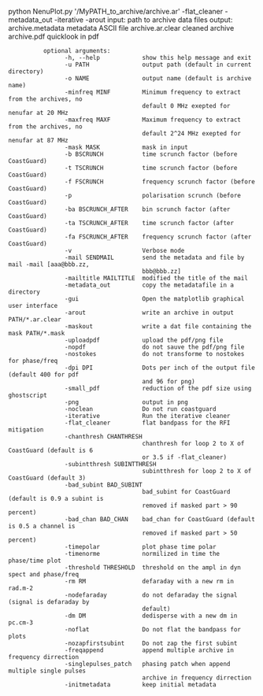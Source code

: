 
python NenuPlot.py '/MyPATH_to_archive/archive.ar' -flat_cleaner -metadata_out -iterative -arout
              input:
                    path to archive data files
              output:
                    archive.metadata  metadata ASCII file
                    archive.ar.clear  cleaned archive
                    archive.pdf       quicklook in pdf


              optional arguments:
                    -h, --help            show this help message and exit
                    -u PATH               output path (default in current directory)
                    -o NAME               output name (default is archive name)
                    -minfreq MINF         Minimum frequency to extract from the archives, no
                                          default 0 MHz exepted for nenufar at 20 MHz
                    -maxfreq MAXF         Maximum frequency to extract from the archives, no
                                          default 2^24 MHz exepted for nenufar at 87 MHz
                    -mask MASK            mask in input
                    -b BSCRUNCH           time scrunch factor (before CoastGuard)
                    -t TSCRUNCH           time scrunch factor (before CoastGuard)
                    -f FSCRUNCH           frequency scrunch factor (before CoastGuard)
                    -p                    polarisation scrunch (before CoastGuard)
                    -ba BSCRUNCH_AFTER    bin scrunch factor (after CoastGuard)
                    -ta TSCRUNCH_AFTER    time scrunch factor (after CoastGuard)
                    -fa FSCRUNCH_AFTER    frequency scrunch factor (after CoastGuard)
                    -v                    Verbose mode
                    -mail SENDMAIL        send the metadata and file by mail -mail [aaa@bbb.zz,
                                          bbb@bbb.zz]
                    -mailtitle MAILTITLE  modified the title of the mail
                    -metadata_out         copy the metadatafile in a directory
                    -gui                  Open the matplotlib graphical user interface
                    -arout                write an archive in output PATH/*.ar.clear
                    -maskout              write a dat file containing the mask PATH/*.mask
                    -uploadpdf            upload the pdf/png file
                    -nopdf                do not sauve the pdf/png file
                    -nostokes             do not transforme to nostokes for phase/freq
                    -dpi DPI              Dots per inch of the output file (default 400 for pdf
                                          and 96 for png)
                    -small_pdf            reduction of the pdf size using ghostscript
                    -png                  output in png
                    -noclean              Do not run coastguard
                    -iterative            Run the iterative cleaner
                    -flat_cleaner         flat bandpass for the RFI mitigation
                    -chanthresh CHANTHRESH
                                          chanthresh for loop 2 to X of CoastGuard (default is 6
                                          or 3.5 if -flat_cleaner)
                    -subintthresh SUBINTTHRESH
                                          subintthresh for loop 2 to X of CoastGuard (default 3)
                    -bad_subint BAD_SUBINT
                                          bad_subint for CoastGuard (default is 0.9 a subint is
                                          removed if masked part > 90 percent)
                    -bad_chan BAD_CHAN    bad_chan for CoastGuard (default is 0.5 a channel is
                                          removed if masked part > 50 percent)
                    -timepolar            plot phase time polar
                    -timenorme            normilized in time the phase/time plot
                    -threshold THRESHOLD  threshold on the ampl in dyn spect and phase/freq
                    -rm RM                defaraday with a new rm in rad.m-2
                    -nodefaraday          do not defaraday the signal (signal is defaraday by
                                          default)
                    -dm DM                dedisperse with a new dm in pc.cm-3
                    -noflat               Do not flat the bandpass for plots
                    -nozapfirstsubint     Do not zap the first subint
                    -freqappend           append multiple archive in frequency dirrection
                    -singlepulses_patch   phasing patch when append multiple single pulses
                                          archive in frequency dirrection
                    -initmetadata         keep initial metadata

